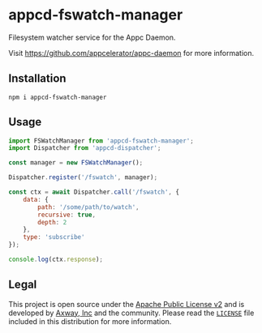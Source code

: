 # appcd-fswatch-manager

Filesystem watcher service for the Appc Daemon.

Visit https://github.com/appcelerator/appc-daemon for more information.

## Installation

	npm i appcd-fswatch-manager

## Usage

```js
import FSWatchManager from 'appcd-fswatch-manager';
import Dispatcher from 'appcd-dispatcher';

const manager = new FSWatchManager();

Dispatcher.register('/fswatch', manager);

const ctx = await Dispatcher.call('/fswatch', {
	data: {
		path: '/some/path/to/watch',
		recursive: true,
		depth: 2
	},
	type: 'subscribe'
});

console.log(ctx.response);
```

## Legal

This project is open source under the [Apache Public License v2][1] and is developed by
[Axway, Inc](http://www.axway.com/) and the community. Please read the [`LICENSE`][1] file included
in this distribution for more information.

[1]: https://github.com/appcelerator/appc-daemon/blob/master/packages/appcd-fswatch-manager/LICENSE
